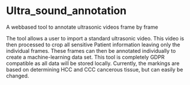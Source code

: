 # Ultra_sound_annotation
A webbased tool to annotate ultrasonic videos frame by frame

The tool allows a user to import a standard ultrasonic video.
This video is then processed to crop all sensitive Patient information leaving only the individual frames.
These frames can then be annotated individually to create a machine-learning data set.
This tool is completely GDPR compatible as all data will be stored locally.
Currently, the markings are based on determining HCC and CCC cancerous tissue, but can easily be changed.
